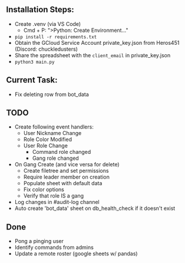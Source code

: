 ## Installation Steps:
- Create .venv (via VS Code)
    - Cmd + P: ">Python: Create Environment..."
- `pip install -r requirements.txt`
- Obtain the GCloud Service Account private_key.json from Heros451 (Discord: chuckledusters)
- Share the spreadsheet with the `client_email` in private_key.json
- `python3 main.py`

## Current Task:
- Fix deleting row from bot_data

## TODO
- Create following event handlers:
  - User Nickname Change
  - Role Color Modified
  - User Role Change
    - Command role changed
    - Gang role changed
- On Gang Create (and vice versa for delete)
  - Create filetree and set permissions
  - Require leader member on creation
  - Populate sheet with default data
  - Fix color options
  - Verify that role IS a gang
- Log changes in #audit-log channel
- Auto create 'bot_data' sheet on db_health_check if it doesn't exist

## Done
- Pong a pinging user
- Identify commands from admins
- Update a remote roster (google sheets w/ pandas)